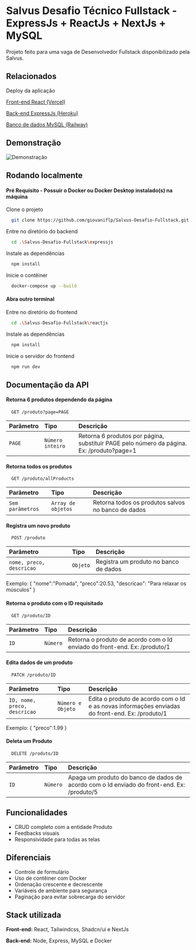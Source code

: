 
# Salvus Desafio Técnico Fullstack - ExpressJs + ReactJs + NextJs + MySQL

Projeto feito para uma vaga de Desenvolvedor Fullstack disponibilizado pela Salvus.




## Relacionados

Deploy da aplicação

[Front-end React (Vercel)](https://reactjs-salvus-deploy.vercel.app/)

[Back-end ExpressJs (Heroku)](https://salvus-backend-a064a9dafad6.herokuapp.com/)

[Banco de dados MySQL (Railway)](https://railway.app/)


## Demonstração

![Demonstração](https://media.giphy.com/media/v1.Y2lkPTc5MGI3NjExZW5kM3AweDJraHhtNno4M2Ntd2xyYjE4N3o0OTQ1Mzl2NHVjdjZkbSZlcD12MV9pbnRlcm5hbF9naWZfYnlfaWQmY3Q9Zw/5QK1OU0zcOH8VNwFYC/giphy.gif)
## Rodando localmente

#### Pré Requisito - Possuir o Docker ou Docker Desktop instalado(s) na máquina

Clone o projeto

```bash
  git clone https://github.com/giovaniflp/Salvus-Desafio-Fullstack.git
```

Entre no diretório do backend

```bash
  cd .\Salvus-Desafio-Fullstack\expressjs
```

Instale as dependências

```bash
  npm install
```

Inicie o contêiner

```bash
  docker-compose up --build
```

#### Abra outro terminal

Entre no diretório do frontend

```bash
  cd .\Salvus-Desafio-Fullstack\reactjs
```

Instale as dependências

```bash
  npm install
```

Inicie o servidor do frontend

```bash
  npm run dev
```
## Documentação da API

#### Retorna 6 produtos dependendo da página

```http
  GET /produto?page=PAGE
```

| Parâmetro   | Tipo       | Descrição                           |
| :---------- | :--------- | :---------------------------------- |
| `PAGE` | `Número inteiro` | Retorna 6 produtos por página, substituir PAGE pelo número da página. Ex: /produto?page=1 |

#### Retorna todos os produtos

```http
  GET /produto/allProducts
```

| Parâmetro   | Tipo       | Descrição                                   |
| :---------- | :--------- | :------------------------------------------ |
| `Sem parâmetros`      | `Array de objetos` | Retorna todos os produtos salvos no banco de dados |

#### Registra um novo produto

```http
  POST /produto
```

| Parâmetro   | Tipo       | Descrição                                   |
| :---------- | :--------- | :------------------------------------------ |
| `nome, preco, descricao`      | `Objeto` | Registra um produto no banco de dados |

Exemplo:
{
    "nome":"Pomada",
    "preco":20.53,
    "descricao": "Para relaxar os músculos"
}

#### Retorna o produto com o ID requisitado

```http
  GET /produto/ID
```

| Parâmetro   | Tipo       | Descrição                                   |
| :---------- | :--------- | :------------------------------------------ |
| `ID`      | `Número` | Retorna o produto de acordo com o Id enviado do front-end. Ex: /produto/1 |

#### Edita dados de um produto

```http
  PATCH /produto/ID
```

| Parâmetro   | Tipo       | Descrição                                   |
| :---------- | :--------- | :------------------------------------------ |
| `ID, nome, preco, descricao`      | `Número e Objeto` | Edita o produto de acordo com o Id e as novas informações enviadas do front-end. Ex: /produto/1 |

Exemplo:
{
    "preco":1.99
}

#### Deleta um Produto

```http
  DELETE /produto/ID
```

| Parâmetro   | Tipo       | Descrição                                   |
| :---------- | :--------- | :------------------------------------------ |
| `ID`      | `Número` | Apaga um produto do banco de dados de acordo com o Id enviado do front-end. Ex: /produto/5 |

## Funcionalidades

- CRUD completo com a entidade Produto
- Feedbacks visuais
- Responsividade para todas as telas

## Diferenciais
- Controle de formulário
- Uso de contêiner com Docker
- Ordenação crescente e decrescente
- Variáveis de ambiente para segurança
- Paginação para evitar sobrecarga do servidor


## Stack utilizada

**Front-end:** React, Tailwindcss, Shadcn/ui e NextJs

**Back-end:** Node, Express, MySQL e Docker

